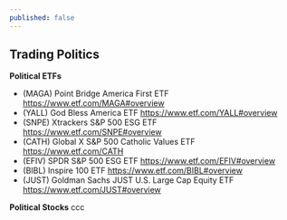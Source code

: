 ```yaml
---
published: false
---
```

## Trading Politics

**Political ETFs**
- (MAGA) Point Bridge America First ETF https://www.etf.com/MAGA#overview 
- (YALL) God Bless America ETF https://www.etf.com/YALL#overview 
- (SNPE) Xtrackers S&P 500 ESG ETF https://www.etf.com/SNPE#overview 
- (CATH) Global X S&P 500 Catholic Values ETF https://www.etf.com/CATH 
- (EFIV) SPDR S&P 500 ESG ETF https://www.etf.com/EFIV#overview 
- (BIBL) Inspire 100 ETF https://www.etf.com/BIBL#overview 
- (JUST) Goldman Sachs JUST U.S. Large Cap Equity ETF https://www.etf.com/JUST#overview


**Political Stocks**
ccc
